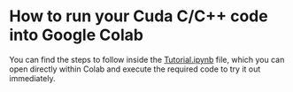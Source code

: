 # How to run your Cuda C/C++ code into Google Colab
You can find the steps to follow inside the [Tutorial.ipynb](https://github.com/Ianneee/Cuda_C-Cpp_into_Colab/blob/main/Tutorial.ipynb) file, which you can open
directly within Colab and execute the required code to try it out immediately.
